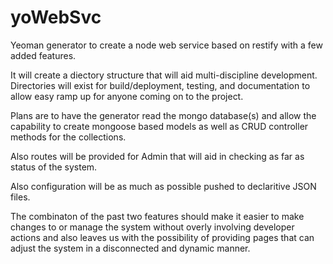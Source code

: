 yoWebSvc
========

Yeoman generator to create a node web service based on restify with a few added features.

It will create a diectory structure that will aid multi-discipline development. 
Directories will exist for build/deployment, testing, and documentation to allow easy ramp up for
anyone coming on to the project. 

Plans are to have the generator read the mongo database(s) and allow the capability to create mongoose 
based models as well as CRUD controller methods for the collections. 

Also routes will be provided for Admin that will aid in checking as far as status of the system.

Also configuration will be as much as possible pushed to declaritive JSON files. 

The combinaton of the past two features should make it easier to make changes to or manage
the system without overly involving developer actions and also leaves us with the possibility of 
providing pages that can adjust the system in a disconnected and dynamic manner.

